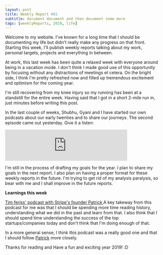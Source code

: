 ```yaml
---
layout: post
title: Weekly Report #01
subtitle: document document and then document some more
tags: [weeklyReports, 2019, life]
---
```


Welcome to my website. I've known for a long time
that I should be documenting my life but didn't really make any
progress on that front.
Starting this week, I'll publish weekly reports talking about my
work, personal targets, projects and everything in between.

At work, this last week has been quite a relaxed week with everyone around
being in a vacation mode. I don't think I made good use of this 
opportunity by focusing without any distractions of meetings et
cetera. On the bright side, I think I'm pretty refreshed now and
filled up tremendous excitement and optimism for the coming year.

I'm still recovering from my knee injury so my running has been at
a standstill for the entire week. Having said that I got in a short
2-mile run in, just minutes before writing this post.

In the last couple of weeks, Shubhu, Gyani and I have started our
own podcasts about our early twenties and to share our journeys.
The second episode came out yesterday. Give it a listen:

<iframe src="https://anchor.fm/earlytwenties/embed" height="102px" width="400px" frameborder="0" scrolling="no"></iframe>

I'm still in the process of drafting my goals for the year. I plan 
to share my goals in the next report. I also plan on having a proper
format for these weekly reports in the future.
I'm trying to get rid of my analysis paralysis, so bear with me
and I shall improve in the future reports.

**Learnings this week**

[Tim feriss' podcast with Stripe's founder Patrick ](https://tim.blog/2018/12/20/patrick-collison/)
A key takeway from this podcast for me was that I should be spending more
time reading history, understanding what we did in the past and learn
from that. I also think that I should spend time understanding the 
success of the top startups/companies today and don't think that
I'm doing enough of that.

In a more general sense, I think this podcast was a really good one and
that I should follow [Patrick](https://patrickcollison.com/) more
closely. 

Thanks for reading and Have a fun and exciting year 2019! :D
